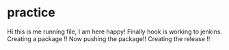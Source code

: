 # practice
Hi this is me running file, I am here happy!
Finally hook is working to jenkins.
Creating a package !!
Now pushing the package!! 
Creating the release !!

